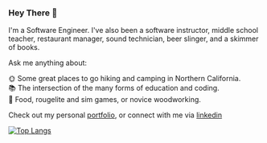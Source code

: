 ### Hey There 👋

I'm a Software Engineer. I've also been a software instructor, middle school teacher, restaurant manager, sound technician, beer slinger, and a skimmer of books.

Ask me anything about:

🌞 Some great places to go hiking and camping in Northern California.  
📚 The intersection of the many forms of education and coding.  
🍲 Food, rougelite and sim games, or novice woodworking.  

Check out my personal [portfolio](https://www.ahrampy.com), or connect with me via [linkedin](https://www.linkedin.com/in/adrian-rampy-1b8924198/)

[![Top Langs](https://github-readme-stats.vercel.app/api/top-langs/?username=ahrampy&langs_count=8&layout=compact)](https://github.com/anuraghazra/github-readme-stats)
